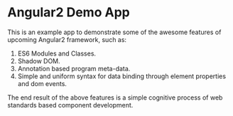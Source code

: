 # Angular2 Demo App

This is an example app to demonstrate some of the awesome features of upcoming
Angular2 framework, such as:
 1. ES6 Modules and Classes.
 2. Shadow DOM.
 3. Annotation based program meta-data.
 4. Simple and uniform syntax for data binding through element properties and
  dom events.

The end result of the above features is a simple cognitive process of web
standards based component development.


